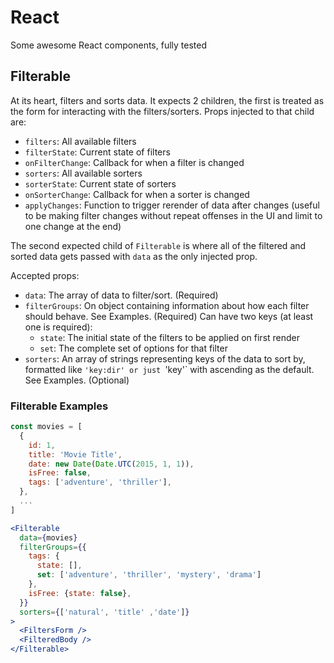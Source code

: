 # React

Some awesome React components, fully tested

## Filterable

At its heart, filters and sorts data. It expects 2 children, the first is treated as the form for interacting with the filters/sorters. Props injected to that child are:
  * `filters`: All available filters
  * `filterState`: Current state of filters
  * `onFilterChange`: Callback for when a filter is changed
  * `sorters`: All available sorters
  * `sorterState`: Current state of sorters
  * `onSorterChange`: Callback for when a sorter is changed
  * `applyChanges`: Function to trigger rerender of data after changes (useful to be making filter changes without repeat offenses in the UI and limit to one change at the end)

The second expected child of `Filterable` is where all of the filtered and sorted data gets passed with `data` as the only injected prop.

Accepted props:
  * `data`: The array of data to filter/sort. (Required)
  * `filterGroups`: On object containing information about how each filter should behave. See Examples. (Required)
  Can have two keys (at least one is required):
    * `state`: The initial state of the filters to be applied on first render
    * `set`: The complete set of options for that filter
  * `sorters`: An array of strings representing keys of the data to sort by, formatted like `'key:dir' or just `'key'` with ascending as the default. See Examples. (Optional)

### Filterable Examples

```jsx
const movies = [
  {
    id: 1,
    title: 'Movie Title',
    date: new Date(Date.UTC(2015, 1, 1)),
    isFree: false,
    tags: ['adventure', 'thriller'],
  },
  ...
]

<Filterable
  data={movies}
  filterGroups={{
    tags: {
      state: [],
      set: ['adventure', 'thriller', 'mystery', 'drama']
    },
    isFree: {state: false},
  }}
  sorters={['natural', 'title' ,'date']}
>
  <FiltersForm />
  <FilteredBody />
</Filterable>
```
